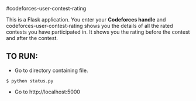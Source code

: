 #codeforces-user-contest-rating

This is a Flask application.
You enter your **Codeforces handle** and codeforces-user-contest-rating shows you the details of all the rated contests you have participated in. It shows you the rating before the contest and after the contest.

## TO RUN:
+ Go to directory containing file.
```shell
$ python status.py
```
+ Go to http://localhost:5000
